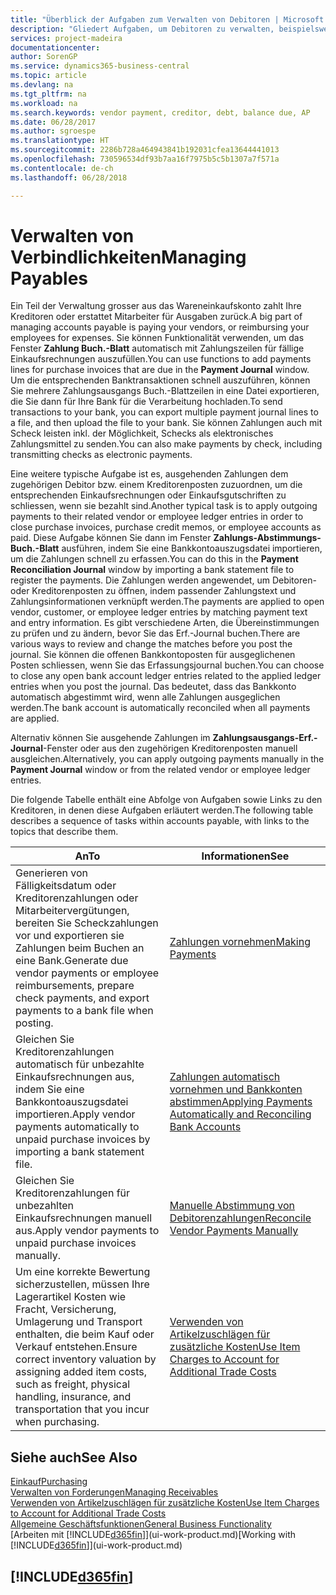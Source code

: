 ```yaml
---
title: "Überblick der Aufgaben zum Verwalten von Debitoren | Microsoft Docs"
description: "Gliedert Aufgaben, um Debitoren zu verwalten, beispielsweise zahlende Gläubiger oder ausgehende Zahlungen an Buch-Posten, um Rechnungen oder Gutschriften zu schliessen."
services: project-madeira
documentationcenter: 
author: SorenGP
ms.service: dynamics365-business-central
ms.topic: article
ms.devlang: na
ms.tgt_pltfrm: na
ms.workload: na
ms.search.keywords: vendor payment, creditor, debt, balance due, AP
ms.date: 06/28/2017
ms.author: sgroespe
ms.translationtype: HT
ms.sourcegitcommit: 2286b728a464943841b192031cfea13644441013
ms.openlocfilehash: 730596534df93b7aa16f7975b5c5b1307a7f571a
ms.contentlocale: de-ch
ms.lasthandoff: 06/28/2018

---
```

# <a name="managing-payables"></a><span data-ttu-id="4a491-103">Verwalten von Verbindlichkeiten</span><span class="sxs-lookup"><span data-stu-id="4a491-103">Managing Payables</span></span>
<span data-ttu-id="4a491-104">Ein Teil der Verwaltung grosser aus das Wareneinkaufskonto zahlt Ihre Kreditoren oder erstattet Mitarbeiter für Ausgaben zurück.</span><span class="sxs-lookup"><span data-stu-id="4a491-104">A big part of managing accounts payable is paying your vendors, or reimbursing your employees for expenses.</span></span> <span data-ttu-id="4a491-105">Sie können Funktionalität verwenden, um das Fenster **Zahlung Buch.-Blatt** automatisch mit Zahlungszeilen für fällige Einkaufsrechnungen auszufüllen.</span><span class="sxs-lookup"><span data-stu-id="4a491-105">You can use functions to add payments lines for purchase invoices that are due in the **Payment Journal** window.</span></span> <span data-ttu-id="4a491-106">Um die entsprechenden Banktransaktionen schnell auszuführen, können Sie mehrere Zahlungsausgangs Buch.-Blattzeilen in eine Datei exportieren, die Sie dann für Ihre Bank für die Verarbeitung hochladen.</span><span class="sxs-lookup"><span data-stu-id="4a491-106">To send transactions to your bank, you can export multiple payment journal lines to a file, and then upload the file to your bank.</span></span> <span data-ttu-id="4a491-107">Sie können Zahlungen auch mit Scheck leisten inkl. der Möglichkeit, Schecks als elektronisches Zahlungsmittel zu senden.</span><span class="sxs-lookup"><span data-stu-id="4a491-107">You can also make payments by check, including transmitting checks as electronic payments.</span></span>

<span data-ttu-id="4a491-108">Eine weitere typische Aufgabe ist es, ausgehenden Zahlungen dem zugehörigen Debitor bzw. einem Kreditorenposten zuzuordnen, um die entsprechenden Einkaufsrechnungen oder Einkaufsgutschriften zu schliessen, wenn sie bezahlt sind.</span><span class="sxs-lookup"><span data-stu-id="4a491-108">Another typical task is to apply outgoing payments to their related vendor or employee ledger entries in order to close purchase invoices, purchase credit memos, or employee accounts as paid.</span></span> <span data-ttu-id="4a491-109">Diese Aufgabe können Sie dann im Fenster **Zahlungs-Abstimmungs-Buch.-Blatt** ausführen, indem Sie eine Bankkontoauszugsdatei importieren, um die Zahlungen schnell zu erfassen.</span><span class="sxs-lookup"><span data-stu-id="4a491-109">You can do this in the **Payment Reconciliation Journal** window by importing a bank statement file to register the payments.</span></span> <span data-ttu-id="4a491-110">Die Zahlungen werden angewendet, um Debitoren- oder Kreditorenposten zu öffnen, indem passender Zahlungstext und Zahlungsinformationen verknüpft werden.</span><span class="sxs-lookup"><span data-stu-id="4a491-110">The payments are applied to open vendor, customer, or employee ledger entries by matching payment text and entry information.</span></span> <span data-ttu-id="4a491-111">Es gibt verschiedene Arten, die Übereinstimmungen zu prüfen und zu ändern, bevor Sie das Erf.-Journal buchen.</span><span class="sxs-lookup"><span data-stu-id="4a491-111">There are various ways to review and change the matches before you post the journal.</span></span> <span data-ttu-id="4a491-112">Sie können die offenen Bankkontoposten für ausgeglichenen Posten schliessen, wenn Sie das Erfassungsjournal buchen.</span><span class="sxs-lookup"><span data-stu-id="4a491-112">You can choose to close any open bank account ledger entries related to the applied ledger entries when you post the journal.</span></span> <span data-ttu-id="4a491-113">Das bedeutet, dass das Bankkonto automatisch abgestimmt wird, wenn alle Zahlungen ausgeglichen werden.</span><span class="sxs-lookup"><span data-stu-id="4a491-113">The bank account is automatically reconciled when all payments are applied.</span></span>

<span data-ttu-id="4a491-114">Alternativ können Sie ausgehende Zahlungen im **Zahlungsausgangs-Erf.-Journal**-Fenster oder aus den zugehörigen Kreditorenposten manuell ausgleichen.</span><span class="sxs-lookup"><span data-stu-id="4a491-114">Alternatively, you can apply outgoing payments manually in the **Payment Journal** window or from the related vendor or employee ledger entries.</span></span>

<span data-ttu-id="4a491-115">Die folgende Tabelle enthält eine Abfolge von Aufgaben sowie Links zu den Kreditoren, in denen diese Aufgaben erläutert werden.</span><span class="sxs-lookup"><span data-stu-id="4a491-115">The following table describes a sequence of tasks within accounts payable, with links to the topics that describe them.</span></span>

| <span data-ttu-id="4a491-116">An</span><span class="sxs-lookup"><span data-stu-id="4a491-116">To</span></span> | <span data-ttu-id="4a491-117">Informationen</span><span class="sxs-lookup"><span data-stu-id="4a491-117">See</span></span> |
| --- | --- |
| <span data-ttu-id="4a491-118">Generieren von Fälligkeitsdatum oder Kreditorenzahlungen oder Mitarbeitervergütungen, bereiten Sie Scheckzahlungen vor und exportieren sie Zahlungen beim Buchen an eine Bank.</span><span class="sxs-lookup"><span data-stu-id="4a491-118">Generate due vendor payments or employee reimbursements, prepare check payments, and export payments to a bank file when posting.</span></span> |[<span data-ttu-id="4a491-119">Zahlungen vornehmen</span><span class="sxs-lookup"><span data-stu-id="4a491-119">Making Payments</span></span>](payables-make-payments.md) |
| <span data-ttu-id="4a491-120">Gleichen Sie Kreditorenzahlungen automatisch für unbezahlte Einkaufsrechnungen aus, indem Sie eine Bankkontoauszugsdatei importieren.</span><span class="sxs-lookup"><span data-stu-id="4a491-120">Apply vendor payments automatically to unpaid purchase invoices by importing a bank statement file.</span></span> |[<span data-ttu-id="4a491-121">Zahlungen automatisch vornehmen und Bankkonten abstimmen</span><span class="sxs-lookup"><span data-stu-id="4a491-121">Applying Payments Automatically and Reconciling Bank Accounts</span></span>](receivables-apply-payments-auto-reconcile-bank-accounts.md) |
| <span data-ttu-id="4a491-122">Gleichen Sie Kreditorenzahlungen für unbezahlten Einkaufsrechnungen manuell aus.</span><span class="sxs-lookup"><span data-stu-id="4a491-122">Apply vendor payments to unpaid purchase invoices manually.</span></span> |[<span data-ttu-id="4a491-123">Manuelle Abstimmung von Debitorenzahlungen</span><span class="sxs-lookup"><span data-stu-id="4a491-123">Reconcile Vendor Payments Manually</span></span>](payables-how-apply-purchase-transactions-manually.md) |
|<span data-ttu-id="4a491-124">Um eine korrekte Bewertung sicherzustellen, müssen Ihre Lagerartikel Kosten wie Fracht, Versicherung, Umlagerung und Transport enthalten, die beim Kauf oder Verkauf entstehen.</span><span class="sxs-lookup"><span data-stu-id="4a491-124">Ensure correct inventory valuation by assigning added item costs, such as freight, physical handling, insurance, and transportation that you incur when purchasing.</span></span>|[<span data-ttu-id="4a491-125">Verwenden von Artikelzuschlägen für zusätzliche Kosten</span><span class="sxs-lookup"><span data-stu-id="4a491-125">Use Item Charges to Account for Additional Trade Costs</span></span>](payables-how-assign-item-charges.md)|

## <a name="see-also"></a><span data-ttu-id="4a491-126">Siehe auch</span><span class="sxs-lookup"><span data-stu-id="4a491-126">See Also</span></span>
[<span data-ttu-id="4a491-127">Einkauf</span><span class="sxs-lookup"><span data-stu-id="4a491-127">Purchasing</span></span>](purchasing-manage-purchasing.md)  
[<span data-ttu-id="4a491-128">Verwalten von Forderungen</span><span class="sxs-lookup"><span data-stu-id="4a491-128">Managing Receivables</span></span>](receivables-manage-receivables.md)  
[<span data-ttu-id="4a491-129">Verwenden von Artikelzuschlägen für zusätzliche Kosten</span><span class="sxs-lookup"><span data-stu-id="4a491-129">Use Item Charges to Account for Additional Trade Costs</span></span>](payables-how-assign-item-charges.md)  
[<span data-ttu-id="4a491-130">Allgemeine Geschäftsfunktionen</span><span class="sxs-lookup"><span data-stu-id="4a491-130">General Business Functionality</span></span>](ui-across-business-areas.md)  
<span data-ttu-id="4a491-131">[Arbeiten mit [!INCLUDE[d365fin](includes/d365fin_md.md)]](ui-work-product.md)</span><span class="sxs-lookup"><span data-stu-id="4a491-131">[Working with [!INCLUDE[d365fin](includes/d365fin_md.md)]](ui-work-product.md)</span></span>

## [!INCLUDE[d365fin](includes/free_trial_md.md)]  
 

